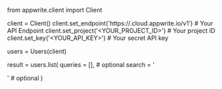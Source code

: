 from appwrite.client import Client

client = Client()
client.set_endpoint('https://<REGION>.cloud.appwrite.io/v1') # Your API Endpoint
client.set_project('<YOUR_PROJECT_ID>') # Your project ID
client.set_key('<YOUR_API_KEY>') # Your secret API key

users = Users(client)

result = users.list(
    queries = [], # optional
    search = '<SEARCH>' # optional
)
